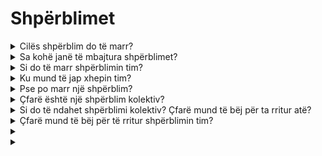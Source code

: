 # Shpërblimet

<details>
<summary>Cilës shpërblim do të marr?</summary>

Bazuar në totalin e pikëve tuaja dhe qëllimet kolektive të arritura, do të merrni një shpërblim individual në tokenët $XBG, si dhe një shpërblim kolektiv në tokenët $XBG. Të gjitha shpërblimet janë [të mbajtura](rewards-test.md#sa kohë janë të mbajtura shpërblimet).

</details>

<details>
<summary>Sa kohë janë të mbajtura shpërblimet?</summary>

</details>

<details>
<summary>Si do të marr shpërblimin tim?</summary>

Pas përfundimit të kualifikuesit ose sezonit, shpërblimet do të dërgohen në xhepin tuaj të dhënë, bazuar në renditjen tuaj përfundimtare pas përfundimit të konkursit. Shenim: Të gjitha shpërblimet janë [të mbajtura](rewards-test.md#sa kohë janë të mbajtura shpërblimet).

</details>

<details>
<summary>Ku mund të jap xhepin tim?</summary>

</details>

<details>
<summary>Pse po marr një shpërblim?</summary>

Ju shpërblejmë në shenjë mirënjohje për pjesëmarrjen dhe kontributin tuaj aktive në zgjerimin e komunitetit XBorg dhe për promovimin e tokenit tonë $XBG.

</details>

<details>
<summary>Çfarë është një shpërblim kolektiv?</summary>

Një shpërblim kolektiv është një tregim i mirënjohjes sonë për përpjekjen kolektive të pjesëmarrësve, ku shpërblimet përmirësohen në nivelin e caktuar gjatë sezonit. Sipas renditjes tuaj në fund të sezonit, do të merrni një shpërblim shtesë nga fondi kolektiv.

</details>

<details>
<summary>Si do të ndahet shpërblimi kolektiv? Çfarë mund të bëj për ta rritur atë?</summary>

Ndarja e shpërblimit kolektiv varet nga renditja juaj dhe mund të përmirësohet në mënyrë kolektive duke arritur pikat kolektive ose duke plotësuar veprime të shpejta. Për më shumë informacion, ju lutemi referohuni te [rregullat](rules-test.md).

</details>

<details>
<summary>Çfarë mund të bëj për të rritur shpërblimin tim?</summary>

Mënyra më e mirë për të maksimizuar shpërblimin tuaj është përmes konsistencës së kombinuar me viralitetin. Sa më i gjerë të jetë ndikimi juaj, aq më lart do të ngjiteni në tabelën e renditjes.

</details>

<details>
<summary></summary>

</details>

<details>
<summary></summary>

</details>